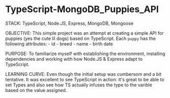 # TypeScript-MongoDB_Puppies_API

STACK: 
TypeScript, Node.JS, Express, MongoDB, Mongoose

OBJECTIVE:
This simple project was an attempt at creating a simple API for puppies (yes the cute lil dogs) based on TypeScript. Each `puppy` has
the following attributes: 
    - id
    - breed
    - name
    - birth date

PURPOSE:
To familiarize myself with establishing the environment, installing dependencies and working with how Node.JS & Express adapt to TypeScript.

LEARNING CURVE: 
Even though the initial setup was cumbersom and a bit tentative. It was excellent to see TypeScript in action: it's great to be
able to set Types and also see how TS actually infuses the type to the varible based on the value assigned. 
